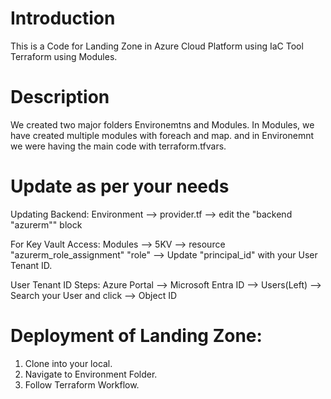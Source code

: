 # Introduction 
This is a Code for Landing Zone in Azure Cloud Platform using IaC Tool Terraform using Modules.

# Description
We created two major folders Environemtns and Modules. In Modules, we have created multiple modules with foreach and map. and in Environemnt we were having the main code with terraform.tfvars.

# Update as per your needs

Updating Backend:
Environment --> provider.tf --> edit the "backend "azurerm"" block

For Key Vault Access:
Modules --> 5KV --> resource "azurerm_role_assignment" "role" --> Update "principal_id" with your User Tenant ID.

User Tenant ID Steps:
Azure Portal --> Microsoft Entra ID --> Users(Left) --> Search your User and click --> Object ID

# Deployment of Landing Zone:

1. Clone into your local.
2. Navigate to Environment Folder.
3. Follow Terraform Workflow.
